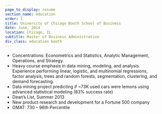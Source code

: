 ```yaml
---
page_to_display: resume
section_name: education
order: 1
title: University of Chicago Booth School of Business
date: June, 2014
location: Chicago, IL
subtitle: Master of Business Administration
div_class: education booth
---
```


* Concentrations: Econometrics and Statistics, Analytic Management, Operations, and Strategy.
* Heavy course emphasis in data mining, modeling, and analysis. Experience performing linear, logistic, and multinomial regressions, factor analysis, trees and random forests, segmentation, clustering, and demand forecasting.
* Data mining project predicting if ~73K used cars were lemons using advanced statistical modeling (83% success rate)
* Dean’s List, Summer 2013
* New product research and development for a Fortune 500 company
* GMAT: 730 – 96th Percentile
